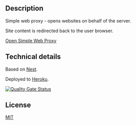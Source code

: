 ## Description

Simple web proxy - opens websites on behalf of the server.

Site content is redirected back to the user browser.

[Open Simple Web Proxy](https://swproxy.herokuapp.com/)

## Technical details

Based on [Nest](https://github.com/nestjs/nest).

Deployed to [Heroku](https://www.heroku.com/).

[![Quality Gate Status](https://sonarcloud.io/api/project_badges/measure?project=pbazurin_simple-web-proxy&metric=alert_status)](https://sonarcloud.io/summary/new_code?id=pbazurin_simple-web-proxy)

## License

[MIT](LICENSE)
